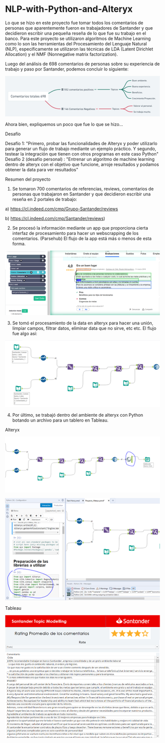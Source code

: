 # NLP-with-Python-and-Alteryx

Lo que se hizo en este proyecto fue tomar todos los comentarios de personas que aparentemente fueron ex trabajadores de Santander y que decidieron escribir una pequeña reseña de lo que fue su trabajo en el banco.
Para este proyecto se utilizaron algoritmos de Machine Learning como lo son las herramientas del Procesamiento del Lenguaje Natural (NLP), específicamente se utilizaron
las técnicas de LDA (Latent Dirichlet Allocation) y el NMF (Nonnegative matrix factorization). 

Luego del análisis de 698 comentarios de personas sobre su experiencia de trabajo y paso por Santander, podemos concluir lo siguiente:

![](Image/image.png)

Ahora bien, expliquemos un poco que fue lo que se hizo...

Desafío

Desafío 1: "Primero, probar las funcionalidades de Alteryx y poder utilizarlo para generar un flujo de trabajo mediante un ejemplo práctico. Y segundo, testear la integración que tienen con otros programas en este caso Python" 
Desafío 2 (desafío personal) : "Entrenar un algoritmo de machine learning dentro de alteryx con el objetivo que funcione, arroje resultados y podamos obtener la data para ver resultados"

Resumen del proyecto

1) Se tomaron 700 comentarios de referencias, reviews, comentarios de personas que trabajaron en Santander y que decidieron escribir una reseña en 2 portales de trabajo:

a) https://cl.indeed.com/cmp/Grupo-Santander/reviews 

b) https://cl.indeed.com/cmp/Santander/reviews)


2) Se procesó la información mediante un app que proporciona cierta interfaz de procesamiento para hacer un webscrapping de los comentarios. (Parsehub) 
El flujo de la app está más o menos de esta forma.

![](Image/image1.png)



3) Se tomó el procesamiento de la data en alteryx para hacer una unión, limpiar campos, filtrar datos, eliminar data que no sirve, etc etc. El flujo fue algo así: 

![](Image/image2.png)


4) Por último, se trabajó dentro del ambiente de alteryx con Python botando un archivo para un tablero en Tableau.

Alteryx

![](Image/image3.png)



![](Image/image4.png)



Tableau

![](Image/image5.png)


